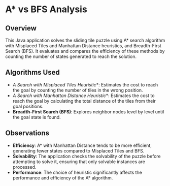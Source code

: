 # A* vs BFS Analysis

## Overview

This Java application solves the sliding tile puzzle using A* search algorithm with Misplaced Tiles and Manhattan Distance heuristics, and Breadth-First Search (BFS). It evaluates and compares the efficiency of these methods by counting the number of states generated to reach the solution.

## Algorithms Used

- **A* Search with Misplaced Tiles Heuristic**: Estimates the cost to reach the goal by counting the number of tiles in the wrong position.
- **A* Search with Manhattan Distance Heuristic**: Estimates the cost to reach the goal by calculating the total distance of the tiles from their goal positions.
- **Breadth-First Search (BFS)**: Explores neighbor nodes level by level until the goal state is found.

## Observations

- **Efficiency**: A* with Manhattan Distance tends to be more efficient, generating fewer states compared to Misplaced Tiles and BFS.
- **Solvability**: The application checks the solvability of the puzzle before attempting to solve it, ensuring that only solvable instances are processed.
- **Performance**: The choice of heuristic significantly affects the performance and efficiency of the A* algorithm.


